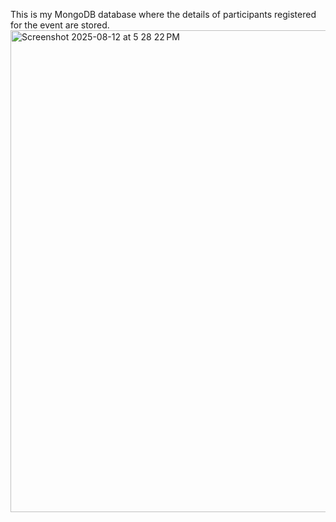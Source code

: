 
This is my MongoDB database where the details of participants registered for the event are stored.
<img width="1425" height="771" alt="Screenshot 2025-08-12 at 5 28 22 PM" src="https://github.com/user-attachments/assets/b112f661-3b7e-4ed9-82f0-65f53fedf171" />
